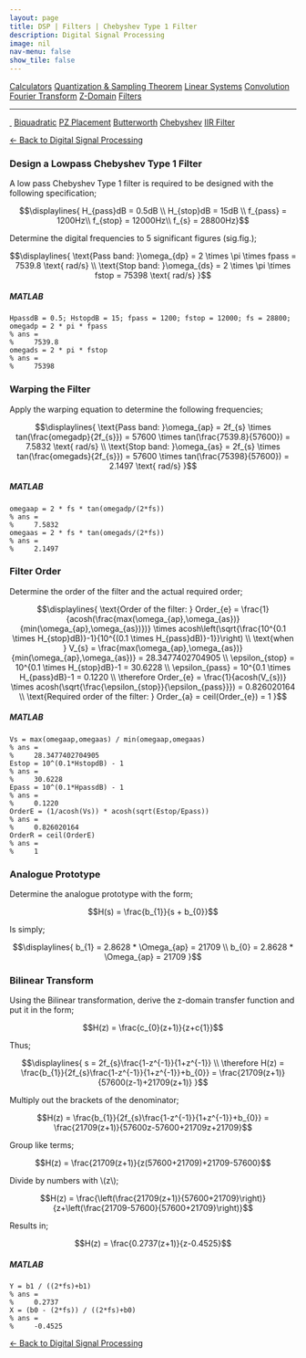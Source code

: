 ```yaml
---
layout: page
title: DSP | Filters | Chebyshev Type 1 Filter
description: Digital Signal Processing
image: nil
nav-menu: false
show_tile: false
---
```


<script type="text/javascript" id="MathJax-script" async
  src="https://cdn.jsdelivr.net/npm/mathjax@3/es5/tex-mml-chtml.js">
</script>
<script>
MathJax = {
  tex: {
    inlineMath: [['\\(', '\\)']]
  }
};
</script>

<a href="../calculators.html" class="button small">Calculators</a>
<a href="../sampling-theorem.html" class="button small">Quantization & Sampling Theorem</a>
<a href="../linear-systems.html" class="button small">Linear Systems</a>
<a href="../convolution.html" class="button small">Convolution</a>
<a href="../fourier-transform" class="button small">Fourier Transform</a>
<a href="../z-domain" class="button small">Z-Domain</a>
<a href="../filters" class="button special small">Filters</a>

<hr />

<a href="./" style="border-bottom: none;"><i class="icon fa-home">&nbsp;</i></a>
<a href="biquad.html" class="button small">Biquadratic</a>
<a href="pz-placement.html" class="button small">PZ Placement</a>
<a href="butterworth.html" class="button small">Butterworth</a>
<a href="chebyshev-type-1.html" class="button special small">Chebyshev</a>
<a href="iir-filter.html" class="button small">IIR Filter</a>

<a href="/digital-signal-processing">&#x2190; Back to Digital Signal Processing</a>

### Design a Lowpass Chebyshev Type 1 Filter

A low pass Chebyshev Type 1 filter is required to be designed with the following specification;

$$\displaylines{
H_{pass}dB = 0.5dB \\
H_{stop}dB = 15dB \\
f_{pass} = 1200Hz\\
f_{stop} = 12000Hz\\
f_{s} = 28800Hz}$$

Determine the digital frequencies to 5 significant figures (sig.fig.);

$$\displaylines{
\text{Pass band: }\omega_{dp} = 2 \times \pi \times fpass = 7539.8 \text{ rad/s} \\
\text{Stop band: }\omega_{ds} = 2 \times \pi \times fstop = 75398 \text{ rad/s}
}$$

##### MATLAB

    HpassdB = 0.5; HstopdB = 15; fpass = 1200; fstop = 12000; fs = 28800;
    omegadp = 2 * pi * fpass
    % ans =
    %     7539.8
    omegads = 2 * pi * fstop
    % ans =
    %     75398

### Warping the Filter

Apply the warping equation to determine the following frequencies;

$$\displaylines{
\text{Pass band: }\omega_{ap} = 2f_{s} \times tan(\frac{omegadp}{2f_{s}}) = 57600 \times tan(\frac{7539.8}{57600}) = 7.5832 \text{ rad/s} \\
\text{Stop band: }\omega_{as} = 2f_{s} \times tan(\frac{omegads}{2f_{s}}) = 57600 \times tan(\frac{75398}{57600}) = 2.1497 \text{ rad/s}
}$$

##### MATLAB

    omegaap = 2 * fs * tan(omegadp/(2*fs))
    % ans =
    %     7.5832
    omegaas = 2 * fs * tan(omegads/(2*fs))
    % ans =
    %     2.1497

### Filter Order

Determine the order of the filter and the actual required order;

$$\displaylines{
\text{Order of the filter: } Order_{e} = \frac{1}{acosh(\frac{max(\omega_{ap},\omega_{as})}{min(\omega_{ap},\omega_{as})})} \times acosh\left(\sqrt{\frac{10^{0.1 \times H_{stop}dB)}-1}{10^{(0.1 \times H_{pass}dB)}-1}}\right) \\
\text{when } V_{s} = \frac{max(\omega_{ap},\omega_{as})}{min(\omega_{ap},\omega_{as})} = 28.3477402704905 \\
\epsilon_{stop} = 10^{0.1 \times H_{stop}dB}-1 = 30.6228 \\
\epsilon_{pass} = 10^{0.1 \times H_{pass}dB}-1 = 0.1220 \\
\therefore Order_{e} = \frac{1}{acosh(V_{s})} \times acosh(\sqrt{\frac{\epsilon_{stop}}{\epsilon_{pass}}}) = 0.826020164 \\
\text{Required order of the filter: } Order_{a} = ceil(Order_{e}) = 1
}$$

##### MATLAB

    Vs = max(omegaap,omegaas) / min(omegaap,omegaas)
    % ans =
    %     28.3477402704905
    Estop = 10^(0.1*HstopdB) - 1
    % ans =
    %     30.6228
    Epass = 10^(0.1*HpassdB) - 1
    % ans =
    %     0.1220
    OrderE = (1/acosh(Vs)) * acosh(sqrt(Estop/Epass))
    % ans =
    %     0.826020164
    OrderR = ceil(OrderE)
    % ans =
    %     1

### Analogue Prototype

Determine the analogue prototype with the form;

$$H(s) = \frac{b_{1}}{s + b_{0}}$$

Is simply;

$$\displaylines{
b_{1} = 2.8628 * \Omega_{ap} = 21709 \\
b_{0} = 2.8628 * \Omega_{ap} = 21709
}$$

### Bilinear Transform

Using the Bilinear transformation, derive the z-domain transfer function and put it in the form;

$$H(z) = \frac{c_{0}(z+1)}{z+c{1}}$$

Thus;

$$\displaylines{
s = 2f_{s}\frac{1-z^{-1}}{1+z^{-1}} \\
\therefore H(z) = \frac{b_{1}}{2f_{s}\frac{1-z^{-1}}{1+z^{-1}}+b_{0}} = \frac{21709(z+1)}{57600(z-1)+21709(z+1)}
}$$

Multiply out the brackets of the denominator;

$$H(z) = \frac{b_{1}}{2f_{s}\frac{1-z^{-1}}{1+z^{-1}}+b_{0}} = \frac{21709(z+1)}{57600z-57600+21709z+21709}$$

Group like terms;

$$H(z) = \frac{21709(z+1)}{z(57600+21709)+21709-57600}$$

Divide by numbers with \\(z\\);

$$H(z) = \frac{\left(\frac{21709(z+1)}{57600+21709}\right)}{z+\left(\frac{21709-57600}{57600+21709}\right)}$$

Results in;

$$H(z) = \frac{0.2737(z+1)}{z-0.4525}$$

##### MATLAB

    Y = b1 / ((2*fs)+b1)
    % ans =
    %     0.2737
    X = (b0 - (2*fs)) / ((2*fs)+b0)
    % ans =
    %     -0.4525

<a href="/digital-signal-processing">&#x2190; Back to Digital Signal Processing</a>